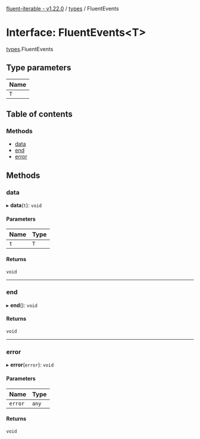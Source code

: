 [fluent-iterable - v1.22.0](../README.md) / [types](../modules/types.md) / FluentEvents

# Interface: FluentEvents<T\>

[types](../modules/types.md).FluentEvents

## Type parameters

| Name |
| :------ |
| `T` |

## Table of contents

### Methods

- [data](types.FluentEvents.md#data)
- [end](types.FluentEvents.md#end)
- [error](types.FluentEvents.md#error)

## Methods

### data

▸ **data**(`t`): `void`

#### Parameters

| Name | Type |
| :------ | :------ |
| `t` | `T` |

#### Returns

`void`

___

### end

▸ **end**(): `void`

#### Returns

`void`

___

### error

▸ **error**(`error`): `void`

#### Parameters

| Name | Type |
| :------ | :------ |
| `error` | `any` |

#### Returns

`void`
